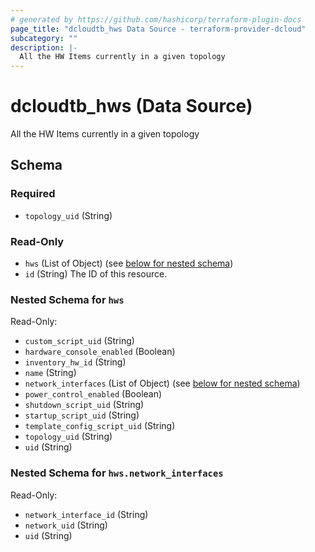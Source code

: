 ```yaml
---
# generated by https://github.com/hashicorp/terraform-plugin-docs
page_title: "dcloudtb_hws Data Source - terraform-provider-dcloud"
subcategory: ""
description: |-
  All the HW Items currently in a given topology
---
```


# dcloudtb_hws (Data Source)

All the HW Items currently in a given topology



<!-- schema generated by tfplugindocs -->
## Schema

### Required

- `topology_uid` (String)

### Read-Only

- `hws` (List of Object) (see [below for nested schema](#nestedatt--hws))
- `id` (String) The ID of this resource.

<a id="nestedatt--hws"></a>
### Nested Schema for `hws`

Read-Only:

- `custom_script_uid` (String)
- `hardware_console_enabled` (Boolean)
- `inventory_hw_id` (String)
- `name` (String)
- `network_interfaces` (List of Object) (see [below for nested schema](#nestedobjatt--hws--network_interfaces))
- `power_control_enabled` (Boolean)
- `shutdown_script_uid` (String)
- `startup_script_uid` (String)
- `template_config_script_uid` (String)
- `topology_uid` (String)
- `uid` (String)

<a id="nestedobjatt--hws--network_interfaces"></a>
### Nested Schema for `hws.network_interfaces`

Read-Only:

- `network_interface_id` (String)
- `network_uid` (String)
- `uid` (String)


